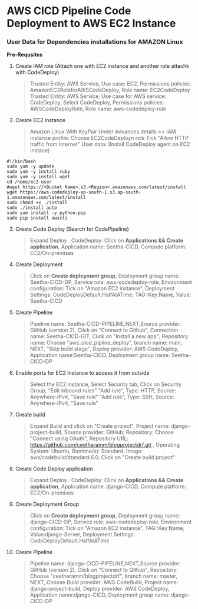 # AWS CICD Pipeline Code Deployment to AWS EC2 Instance
### User Data for Dependencies installations for AMAZON Linux

**Pre-Requsites**
1. Create IAM role (Attach one with EC2 instance and another role attachk with CodeDeploy)
	> Trusted Entity: AWS Service, Use case: EC2, Permissions policies: AmazonEC2RoleforAWSCodeDeploy, Role name: EC2CodeDeploy
	> Trusted Entity: AWS Service, Use case for AWS service: CodeDeploy; Select CodeDeploy, Permissions policies: AWSCodeDeployRole, Role name: aws-codedeploy-role
	
2. Create EC2 Instance 
	> Amazon Linux
	> With KeyPair
	> Under Advances details >> IAM instance profile: Choose EC2CodeDeployn role
	> Tick "Allow HTTP traffic from Internet"
	> User data: (Install CodeDeploy agent on EC2 instace)
```
#!/bin/bash
sudo yum -y update
sudo yum -y install ruby
sudo yum -y install wget
cd /home/ec2-user
#wget https://<Bucket Name>.s3.<Region>.amazonaws.com/latest/install
wget https://aws-codedeploy-ap-south-1.s3.ap-south-1.amazonaws.com/latest/install
sudo chmod +x ./install
sudo ./install auto
sudo yum install -y python-pip
sudo pip install awscli
```
3. Create Code Deploy (Search for CodePipeline)
	> Expand Deploy . CodeDeploy: Click on **Applications && Create application**, Application name: Seetha-CICD, Compute platform: EC2/On-premises

4. Create Deployment 
	> Click on **Create deployment group**, Deployment group name: Seetha-CICD-DP, Service role: aws-codedeploy-role, Environment configuration: Tick on "Amazon EC2 instance", Deployment Settings: CodeDeployDefault.HalfAtATime; TAG::Key:Name, Value: Seetha-CICD

5. Create Pipeline
	> Pipeline name: Seetha-CICD-PIPELINE,NEXT,Source provider: GitHub (version 2), Click on "Connect to Github", Connection name: Seetha-CICD-GIT, Click on "Install a new app"; Repository name: Choose "aws_cicd_pipline_deploy", branch name: main, NEXT, "Skip build stage", Deploy provider: AWS CodeDeploy, Application name:Seetha-CICD, Deployment group name: Seetha-CICD-DP

6. Enable ports for EC2 Instance to access it from outside
	> Select the EC2 instance, Select Security tab, Click on Security Group, "Edit inbound rules"
		"Add rule", Type: HTTP, Source: Anywhere-IPv4, "Save rule"
		"Add rule", Type: SSH, Source: Anywhere-IPv4, "Save rule"
 


3. Create build
	> Expand Build and click on "Create project", Project name: django-project-build, Source provider: GitHub; Repository: Choose "Connect using OAuth", Repository URL: https://github.com/ceetharamm/blogprojectdrf.git , Operating System: Ubuntu, Runtime(s): Standard, Image: aws/codebuild/standard:6.0, Click on "Create build project"
	
4. Create Code Deploy application
	> Expand Deploy . CodeDeploy: Click on **Applications && Create application**, Application name: django-CICD, Compute platform: EC2/On-premises

5. Create Deployment Group
	> Click on **Create deployment group**, Deployment group name: django-CICD-DP, Service role: aws-codedeploy-role, Environment configuration: Tick on "Amazon EC2 instance", TAG::Key:Name, Value:django-Server, Deployment Settings: CodeDeployDefault.HalfAtATime

6. Create Pipeline
	> Pipeline name: django-CICD-PIPELINE,NEXT,Source provider: GitHub (version 2), Click on "Connect to Github", Repository: Choose "ceetharamm/blogprojectdrf", branch name: master, NEXT, Choose Build provider: AWS CodeBuild, Project name: django-project-build, Deploy provider: AWS CodeDeploy, Application name:django-CICD, Deployment group name: django-CICD-DP
